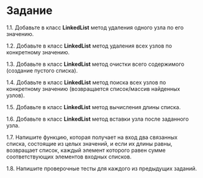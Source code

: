 # Задание

1.1. Добавьте в класс **LinkedList** метод удаления одного узла по его значению.

1.2. Добавьте в класс **LinkedList** метод удаления всех узлов по конкретному значению.

1.3. Добавьте в класс **LinkedList** метод очистки всего содержимого (создание пустого списка).

1.4. Добавьте в класс **LinkedList** метод поиска всех узлов по конкретному значению (возвращается список/массив найденных узлов).

1.5. Добавьте в класс **LinkedList** метод вычисления длины списка.

1.6. Добавьте в класс **LinkedList** метод вставки узла после заданного узла.

1.7. Напишите функцию, которая получает на вход два связанных списка, состоящие из целых значений, и если их длины равны, возвращает список, каждый элемент которого равен сумме соответствующих элементов входных списков.

1.8. Напишите проверочные тесты для каждого из предыдущих заданий.
